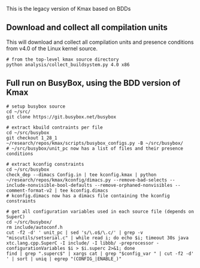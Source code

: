 This is the legacy version of Kmax based on BDDs

## Download and collect all compilation units

This will download and collect all compilation units and presence
conditions from v4.0 of the Linux kernel source.

    # from the top-level kmax source directory
    python analysis/collect_buildsystem.py 4.0 x86
    
## Full run on BusyBox, using the BDD version of Kmax

    # setup busybox source
    cd ~/src/
    git clone https://git.busybox.net/busybox

    # extract kbuild contraints per file 
    cd ~/src/busybox
    git checkout 1_28_1
    ~/research/repos/kmax/scripts/busybox_configs.py -B ~/src/busybox/
    # ~/src/busybox/unit_pc now has a list of files and their presence conditions

    # extract kconfig constraints
    cd ~/src/busybox
    check_dep --dimacs Config.in | tee kconfig.kmax | python ~/research/repos/kmax/kconfig/dimacs.py --remove-bad-selects --include-nonvisible-bool-defaults --remove-orphaned-nonvisibles --comment-format-v2 | tee kconfig.dimacs
    # kconfig.dimacs now has a dimacs file containing the kconfig constraints

    # get all configuration variables used in each source file (depends on SuperC)
    cd ~/src/busybox/
    rm include/autoconf.h
    cut -f2 -d' ' unit_pc | sed 's/\.o$/\.c/' | grep -v "miscutils/setserial.c" | while read i; do echo $i; timeout 30s java xtc.lang.cpp.SuperC -I include/ -I libbb/ -preprocessor -configurationVariables $i > $i.superc 2>&1; done
    find | grep ".superc$" | xargs cat | grep "$config_var " | cut -f2 -d' ' | sort | uniq | egrep "(CONFIG_|ENABLE_)"
